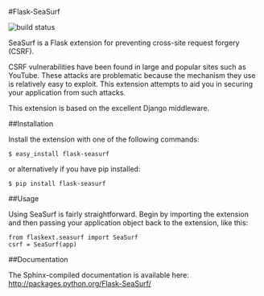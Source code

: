 #Flask-SeaSurf

![build status](https://secure.travis-ci.org/maxcountryman/flask-seasurf.png?branch=master)

SeaSurf is a Flask extension for preventing cross-site request forgery (CSRF). 

CSRF vulnerabilities have been found in large and popular sites such as 
YouTube. These attacks are problematic because the mechanism they use is 
relatively easy to exploit. This extension attempts to aid you in securing 
your application from such attacks.

This extension is based on the excellent Django middleware.


##Installation

Install the extension with one of the following commands:

    $ easy_install flask-seasurf

or alternatively if you have pip installed:

    $ pip install flask-seasurf


##Usage

Using SeaSurf is fairly straightforward. Begin by importing the extension and 
then passing your application object back to the extension, like this:

    from flaskext.seasurf import SeaSurf
    csrf = SeaSurf(app)


##Documentation

The Sphinx-compiled documentation is available here: http://packages.python.org/Flask-SeaSurf/
